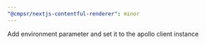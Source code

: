 ```yaml
---
"@cmpsr/nextjs-contentful-renderer": minor
---
```


Add environment parameter and set it to the apollo client instance
